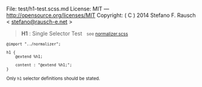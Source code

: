 File:      test/h1-test.scss.md
License:   MIT — http://opensource.org/licenses/MIT
Copyright: ( C ) 2014 Stefano F. Rausch < stefano@rausch-e.net >

> **H1** : Single Selector Test  
> <small> see [normalizer.scss](../_normalizer.scss.md) </smalll>

    @import "../normalizer";

    h1 {
        @extend %h1;

        content : "@extend %h1;";
    }

Only `h1` selector definitions should be stated.
